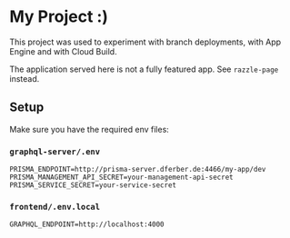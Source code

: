 # My Project :)

This project was used to experiment with branch deployments, with App Engine and with Cloud Build.

The application served here is not a fully featured app. See `razzle-page` instead.

## Setup

Make sure you have the required env files:

### `graphql-server/.env`

```
PRISMA_ENDPOINT=http://prisma-server.dferber.de:4466/my-app/dev
PRISMA_MANAGEMENT_API_SECRET=your-management-api-secret
PRISMA_SERVICE_SECRET=your-service-secret
```

### `frontend/.env.local`

```
GRAPHQL_ENDPOINT=http://localhost:4000
```
